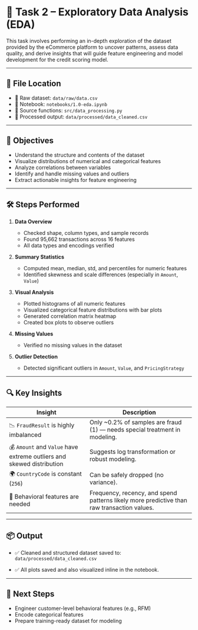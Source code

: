 # 🧠 Task 2 – Exploratory Data Analysis (EDA)

This task involves performing an in-depth exploration of the dataset provided by the eCommerce platform to uncover patterns, assess data quality, and derive insights that will guide feature engineering and model development for the credit scoring model.

---

## 📁 File Location

- 📄 Raw dataset: `data/raw/data.csv`
- 📔 Notebook: `notebooks/1.0-eda.ipynb`
- 🧠 Source functions: `src/data_processing.py`
- 💾 Processed output: `data/processed/data_cleaned.csv`

---

## 🎯 Objectives

- Understand the structure and contents of the dataset
- Visualize distributions of numerical and categorical features
- Analyze correlations between variables
- Identify and handle missing values and outliers
- Extract actionable insights for feature engineering

---

## 🛠 Steps Performed

1. **Data Overview**
   - Checked shape, column types, and sample records
   - Found 95,662 transactions across 16 features
   - All data types and encodings verified

2. **Summary Statistics**
   - Computed mean, median, std, and percentiles for numeric features
   - Identified skewness and scale differences (especially in `Amount`, `Value`)

3. **Visual Analysis**
   - Plotted histograms of all numeric features
   - Visualized categorical feature distributions with bar plots
   - Generated correlation matrix heatmap
   - Created box plots to observe outliers

4. **Missing Values**
   - Verified no missing values in the dataset

5. **Outlier Detection**
   - Detected significant outliers in `Amount`, `Value`, and `PricingStrategy`

---

## 🔍 Key Insights

| Insight | Description |
|--------|-------------|
| 📉 `FraudResult` is highly imbalanced | Only ~0.2% of samples are fraud (1) — needs special treatment in modeling. |
| 💰 `Amount` and `Value` have extreme outliers and skewed distribution | Suggests log transformation or robust modeling. |
| 🌍 `CountryCode` is constant (`256`) | Can be safely dropped (no variance). |
| 🔄 Behavioral features are needed | Frequency, recency, and spend patterns likely more predictive than raw transaction values. |

---

## 📦 Output

- ✅ Cleaned and structured dataset saved to:  
  `data/processed/data_cleaned.csv`

- ✅ All plots saved and also visualized inline in the notebook.

---

## 🧠 Next Steps

- Engineer customer-level behavioral features (e.g., RFM)
- Encode categorical features
- Prepare training-ready dataset for modeling
